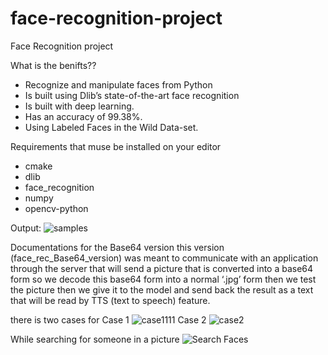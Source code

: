 # face-recognition-project
Face Recognition project 

What is the benifts??
- Recognize and manipulate faces from Python 
- Is built using Dlib’s state-of-the-art face recognition
- Is built with deep learning.
- Has an accuracy of 99.38%.
- Using Labeled Faces in the Wild Data-set.


Requirements that muse be installed on your editor 
- cmake
- dlib
- face_recognition
- numpy
- opencv-python


Output:
![samples](https://github.com/Ali0Hassan/face-recognition-project/assets/92372680/18ea0595-fb16-41d8-9ab4-fc2211f21198)

Documentations for the Base64 version
this version (face_rec_Base64_version) was meant to communicate with an application through the server that 
will send a picture that is converted into a base64 form so we decode this 
base64 form into a normal ‘.jpg’ form then we test the picture then we give it 
to the model and send back the result as a text that will be read by TTS (text to 
speech) feature.

there is two cases for 
Case 1
![case1111](https://github.com/Ali0Hassan/face-recognition-project/assets/92372680/b893b4dc-e33b-4273-a877-7b49aff46b4a)
Case 2
![case2 ](https://github.com/Ali0Hassan/face-recognition-project/assets/92372680/3a51593d-60de-455b-9bf7-8f5323028ca3)

While searching for someone in a picture
![Search Faces](https://github.com/Ali0Hassan/face-recognition-project/assets/92372680/d16effcd-5a6d-4fb4-b261-ed7fd376bc5f)
